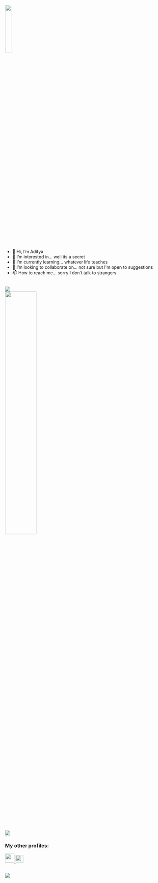 <div><img width="20%" src="https://i.ibb.co/zXt2Vz0/Whats-App-Image-2023-02-10-at-19-14-10.jpg"/></div>

<b></b>
- 👋 Hi, I’m Aditya
- 👀 I’m interested in... well its a secret
- 🌱 I’m currently learning... whatever life teaches
- 💞️ I’m looking to collaborate on... not sure but I'm open to suggestions
- 📫 How to reach me... sorry I don't talk to strangers

<br/>

<div><img src="https://github-readme-stats.vercel.app/api?username=imAdityaSatya&theme=react&hide_border=true">  
</div>  

<div>
<img width="45%" src= "https://github-readme-stats.vercel.app/api/top-langs/?username=imAdityaSatya&layout=compact&langs_count=8&theme=react&hide_border=true">
</div>

<div>
<img src="http://github-readme-streak-stats.herokuapp.com?user=imAdityaSatya &theme=react &hide_border=true">
</div>
  
### My other profiles:
<div>
<a href="https://www.linkedin.com/in/aditya-satya-55174b1a5/"><img src="https://blog-assets.hootsuite.com/wp-content/uploads/2018/09/In-2C-54px-R.png" width="px" height="30px">
</a>  
<a href="https://auth.geeksforgeeks.org/user/adityasatya09/"><img src="https://media.geeksforgeeks.org/wp-content/uploads/20200716222246/Path-219.png" width="px" height="25px">
</a>
</div>

##
![](https://komarev.com/ghpvc/?username=imAdityaSatya&color=blue)

<!---
imAdityaSatya/imAdityaSatya is a ✨ special ✨ repository because its `README.md` (this file) appears on your GitHub profile.
You can click the Preview link to take a look at your changes.
--->
